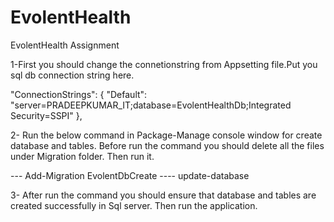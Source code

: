 # EvolentHealth
EvolentHealth Assignment

1-First you should change the connetionstring from Appsetting file.Put you sql db connection string here.

"ConnectionStrings": {
    "Default": "server=PRADEEPKUMAR_IT;database=EvolentHealthDb;Integrated Security=SSPI"
  },


2- Run the below command in Package-Manage console window for create database and tables. Before run the command you should delete all the files under Migration folder. Then run it.

  --- Add-Migration EvolentDbCreate
  ---- update-database
  
3- After run the command you should ensure that database and tables are created successfully in Sql server. Then run the application.

